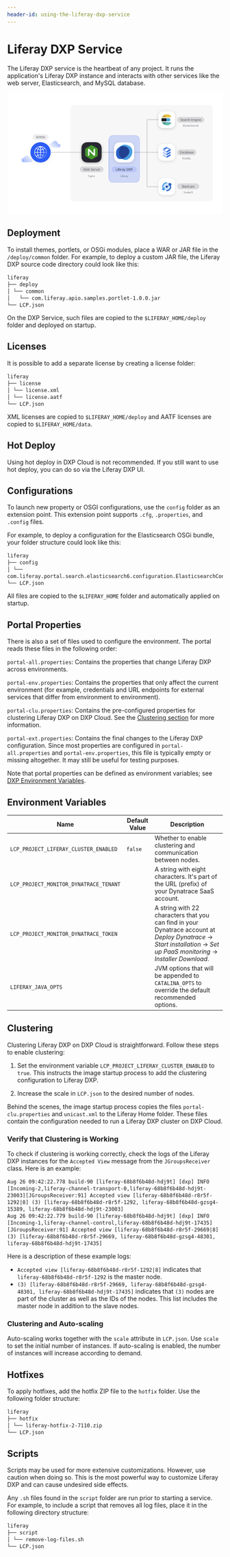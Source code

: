 ```yaml
---
header-id: using-the-liferay-dxp-service
---
```


# Liferay DXP Service

The Liferay DXP service is the heartbeat of any project. It runs the application's Liferay DXP instance and interacts with other services like the web server, Elasticsearch, and MySQL database.

![Figure 1: The Liferay DXP service is one of several services available in DXP Cloud.](../../images/services-dxp.png)

## Deployment

To install themes, portlets, or OSGi modules, place a WAR or JAR file in the `/deploy/common` folder. For example, to deploy a custom JAR file, the Liferay DXP source code directory could look like this:

    liferay
    ├── deploy
    │ └── common
    │   └── com.liferay.apio.samples.portlet-1.0.0.jar
    └── LCP.json

On the DXP Service, such files are copied to the `$LIFERAY_HOME/deploy` folder and deployed on startup.

## Licenses

It is possible to add a separate license by creating a license folder:

    liferay
    ├── license
    │ └── license.xml
    │ └── license.aatf
    └── LCP.json

XML licenses are copied to `$LIFERAY_HOME/deploy` and AATF licenses are copied to `$LIFERAY_HOME/data`.

## Hot Deploy

Using hot deploy in DXP Cloud is not recommended. If you still want to use hot deploy, you can do so via the Liferay DXP UI.

## Configurations

To launch new property or OSGI configurations, use the `config` folder as an extension point. This extension point supports `.cfg`, `.properties`, and `.config` files.

For example, to deploy a configuration for the Elasticsearch OSGi bundle, your folder structure could look like this:

    liferay
    ├── config
    │ └── com.liferay.portal.search.elasticsearch6.configuration.ElasticsearchConfiguration.config
    └── LCP.json

All files are copied to the `$LIFERAY_HOME` folder and automatically applied on startup.

## Portal Properties

There is also a set of files used to configure the environment. The portal reads these files in the following order:

`portal-all.properties`: Contains the properties that change Liferay DXP across environments.

`portal-env.properties`: Contains the properties that only affect the current environment (for example, credentials and URL endpoints for external services that differ from environment to environment).

`portal-clu.properties`: Contains the pre-configured properties for clustering Liferay DXP on DXP Cloud. See the [Clustering section](#clustering) for more information.

`portal-ext.properties`: Contains the final changes to the Liferay DXP configuration. Since most properties are configured in `portal-all.properties` and `portal-env.properties`, this file is typically empty or missing altogether. It may still be useful for testing purposes.

Note that portal properties can be defined as environment variables; see [DXP Environment Variables](https://help.liferay.com/hc/en-us/articles/360017877312-Environment-Variables).

## Environment Variables

Name                                  | Default Value | Description  |
------------------------------------- | ------------- | ------------ |
`LCP_PROJECT_LIFERAY_CLUSTER_ENABLED` | `false`       | Whether to enable clustering and communication between nodes. |
`LCP_PROJECT_MONITOR_DYNATRACE_TENANT` |               | A string with eight characters. It's part of the URL (prefix) of your Dynatrace SaaS account. |
`LCP_PROJECT_MONITOR_DYNATRACE_TOKEN` |               | A string with 22 characters that you can find in your Dynatrace account at *Deploy Dynatrace* &rarr; *Start installation* &rarr; *Set up PaaS monitoring* &rarr; *Installer Download*. |
`LIFERAY_JAVA_OPTS` | | JVM options that will be appended to `CATALINA_OPTS` to override the default recommended options. |

## Clustering

Clustering Liferay DXP on DXP Cloud is straightforward. Follow these steps to 
enable clustering:

1. Set the environment variable `LCP_PROJECT_LIFERAY_CLUSTER_ENABLED` to 
    `true`. This instructs the image startup process to add the clustering 
    configuration to Liferay DXP. 

1. Increase the scale in `LCP.json` to the desired number of nodes. 

Behind the scenes, the image startup process copies the files 
`portal-clu.properties` and `unicast.xml` to the Liferay Home folder. These 
files contain the configuration needed to run a Liferay DXP cluster on DXP 
Cloud. 

### Verify that Clustering is Working

To check if clustering is working correctly, check the logs of the Liferay DXP instances for the `Accepted View` message from the `JGroupsReceiver` class.
Here is an example:

```shell
Aug 26 09:42:22.778 build-90 [liferay-68b8f6b48d-hdj9t] [dxp] INFO  [Incoming-2,liferay-channel-transport-0,liferay-68b8f6b48d-hdj9t-23003][JGroupsReceiver:91] Accepted view [liferay-68b8f6b48d-r8r5f-1292|8] (3) [liferay-68b8f6b48d-r8r5f-1292, liferay-68b8f6b48d-gzsg4-15389, liferay-68b8f6b48d-hdj9t-23003]
Aug 26 09:42:22.779 build-90 [liferay-68b8f6b48d-hdj9t] [dxp] INFO  [Incoming-1,liferay-channel-control,liferay-68b8f6b48d-hdj9t-17435][JGroupsReceiver:91] Accepted view [liferay-68b8f6b48d-r8r5f-29669|8] (3) [liferay-68b8f6b48d-r8r5f-29669, liferay-68b8f6b48d-gzsg4-48301, liferay-68b8f6b48d-hdj9t-17435]
```

Here is a description of these example logs:

- `Accepted view [liferay-68b8f6b48d-r8r5f-1292|8]` indicates that `liferay-68b8f6b48d-r8r5f-1292` is the master node.
- `(3) [liferay-68b8f6b48d-r8r5f-29669, liferay-68b8f6b48d-gzsg4-48301, liferay-68b8f6b48d-hdj9t-17435]` indicates that `(3)` nodes are part of the cluster as well as the IDs of the nodes. This list includes the master node in addition to the slave nodes.

### Clustering and Auto-scaling

Auto-scaling works together with the `scale` attribute in `LCP.json`. Use `scale` to set the initial number of instances. If auto-scaling is enabled, the number of instances will increase according to demand.

## Hotfixes

To apply hotfixes, add the hotfix ZIP file to the `hotfix` folder. Use the following folder structure:

    liferay
    ├── hotfix
    │ └── liferay-hotfix-2-7110.zip
    └── LCP.json

## Scripts

Scripts may be used for more extensive customizations. However, use caution when doing so. This is the most powerful way to customize Liferay DXP and can cause undesired side effects.

Any `.sh` files found in the `script` folder are run prior to starting a service. For example, to include a script that removes all log files, place it in the following directory structure:

    liferay
    ├── script
    │ └── remove-log-files.sh
    └── LCP.json
